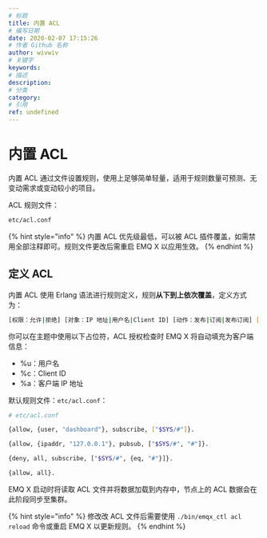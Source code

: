 ```yaml
---
# 标题
title: 内置 ACL 
# 编写日期
date: 2020-02-07 17:15:26
# 作者 Github 名称
author: wivwiv
# 关键字
keywords:
# 描述
description:
# 分类
category: 
# 引用
ref: undefined
---
```


# 内置 ACL

内置 ACL 通过文件设置规则，使用上足够简单轻量，适用于规则数量可预测、无变动需求或变动较小的项目。

ACL 规则文件：

```bash
etc/acl.conf
```

{% hint style="info" %}
内置 ACL 优先级最低，可以被 ACL 插件覆盖，如需禁用全部注释即可。规则文件更改后需重启 EMQ X 以应用生效。
{% endhint %}

## 定义 ACL

内置 ACL 使用 Erlang 语法进行规则定义，规则**从下到上依次覆盖**，定义方式为：

```bash
[权限：允许|拒绝] [对象：IP 地址|用户名|Client ID] [动作：发布|订阅|发布订阅] [目标：主题]
```

你可以在主题中使用以下占位符，ACL 授权检查时 EMQ X 将自动填充为客户端信息：

- %u：用户名
- %c：Client ID
- %a：客户端 IP 地址

默认规则文件：`etc/acl.conf`：

```bash
# etc/acl.conf

{allow, {user, "dashboard"}, subscribe, ["$SYS/#"]}.

{allow, {ipaddr, "127.0.0.1"}, pubsub, ["$SYS/#", "#"]}.

{deny, all, subscribe, ["$SYS/#", {eq, "#"}]}.

{allow, all}.
```

EMQ X 启动时将读取 ACL 文件并将数据加载到内存中，节点上的 ACL 数据会在此阶段同步至集群。


{% hint style="info" %}
修改改 ACL 文件后需要使用 `./bin/emqx_ctl acl reload` 命令或重启 EMQ X 以更新规则。
{% endhint %}
